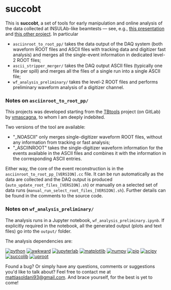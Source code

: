 # succobt
This is **succobt**, a set of tools for early manipulation and online analysis of the data collected at INSULAb-like beamtests &mdash; see, e.g., [this presentation](https://indico.cern.ch/event/731649/contributions/3237202/) and [this other project](https://github.com/mattiasoldani/anaKrys). In particular

- `asciinroot_to_root_pp/` takes the data output of the DAQ system (both waveform ROOT files and ASCII files with tracking data and digitizer fast analysis) and merges all the single-event information in dedicated level-2 ROOT files;
- `ascii_stripper_merger/` takes the DAQ output ASCII files (typically one file per spill) and merges all the files of a single run into a single ASCII file;
- `wf_analysis_preliminary/` takes the level-2 ROOT files and performs preliminary waveform analysis of a digitizer channel.

### Notes on `asciinroot_to_root_pp/`

This projects was developed starting from the [TBtools](https://baltig.infn.it/insulab/tbtools) project (on GitLab) by [vmascagna](https://baltig.infn.it/mascagna), to whom I am deeply indebited.

Two versions of the tool are available:

- "_NOASCII" only merges single-digitizer waveform ROOT files, without any information from tracking or fast analysis;
- "_ASCIINROOT" takes the single-digitizer waveform information for the events available in the ASCII files and combines it with the information in the corresponding ASCII entries.

Either way, the core of the event reconstruction is in the `asciinroot_to_root_pp_[VERSION].cc` file. It can be run automatically as the data are collected and the DAQ output is produced (`auto_update_root_files_[VERSION].sh`) or manually on a selected set of data runs (`manual_run_select_root_files_[VERSION].sh`). Further details can be found in the comments to the source code.

### Notes on `wf_analysis_preliminary/`

The analysis runs in a Jupyter notebook, `wf_analysis_preliminary.ipynb`. If explicitly required in the notebook, all the generated output (plots and text files) go into the `output/` folder.

The analysis dependencies are:

[![python](https://img.shields.io/badge/python-3-blue.svg)](https://www.python.org/) [![awkward](https://img.shields.io/badge/awkward-grey.svg)](https://awkward-array.org/doc/main/) [![jupyterlab](https://img.shields.io/badge/jupyterlab-grey.svg)](https://jupyterlab.readthedocs.io/en/stable/) [![matplotlib](https://img.shields.io/badge/matplotlib-grey.svg)](https://matplotlib.org/) [![numpy](https://img.shields.io/badge/numpy-grey.svg)](https://numpy.org/) [![pip](https://img.shields.io/badge/pip-grey.svg)](https://pip.pypa.io/en/stable/) [![scipy](https://img.shields.io/badge/scipy-grey.svg)](https://www.scipy.org/)  [![succolib](https://img.shields.io/badge/succolib-grey.svg)](https://github.com/mattiasoldani/succolib) [![uproot](https://img.shields.io/badge/uproot-grey.svg)](https://github.com/scikit-hep/uproot) 

Found a bug? Or simply have any questions, comments or suggestions you'd like to talk about? Feel free to contact me at <mattiasoldani93@gmail.com>. And brace yourself, for the best is yet to come!
